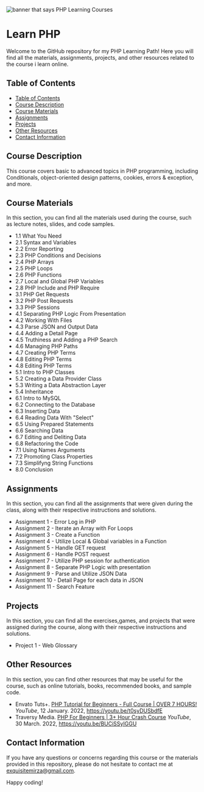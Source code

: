 <img src="https://raw.githubusercontent.com/MirzaHilmi/Learn-PHP/master/docs/header-image.png" alt="banner that says PHP Learning Courses">

# Learn PHP

Welcome to the GitHub repository for my PHP Learning Path! Here you will find all the materials, assignments, projects, and other resources related to the course i learn online.

## Table of Contents

- [Table of Contents](#table-of-contents)
- [Course Description](#course-description)
- [Course Materials](#course-materials)
- [Assignments](#assignments)
- [Projects](#projects)
- [Other Resources](#other-resources)
- [Contact Information](#contact-information)

## Course Description

This course covers basic to advanced topics in PHP programming, including Conditionals, object-oriented design patterns, cookies, errors & exception, and more.

## Course Materials 

In this section, you can find all the materials used during the course, such as lecture notes, slides, and code samples.

* 1.1 What You Need
* 2.1 Syntax and Variables
* 2.2 Error Reporting
* 2.3 PHP Conditions and Decisions
* 2.4 PHP Arrays
* 2.5 PHP Loops
* 2.6 PHP Functions
* 2.7 Local and Global PHP Variables
* 2.8 PHP Include and PHP Require
* 3.1 PHP Get Requests
* 3.2 PHP Post Requests
* 3.3 PHP Sessions
* 4.1 Separating PHP Logic From Presentation
* 4.2 Working With Files
* 4.3 Parse JSON and Output Data
* 4.4 Adding a Detail Page
* 4.5 Truthiness and Adding a PHP Search
* 4.6 Managing PHP Paths
* 4.7 Creating PHP Terms
* 4.8 Editing PHP Terms
* 4.8 Editing PHP Terms
* 5.1 Intro to PHP Classes
* 5.2 Creating a Data Provider Class
* 5.3 Writing a Data Abstraction Layer
* 5.4 Inheritance
* 6.1 Intro to MySQL
* 6.2 Connecting to the Database
* 6.3 Inserting Data
* 6.4 Reading Data With "Select"
* 6.5 Using Prepared Statements
* 6.6 Searching Data
* 6.7 Editing and Deliting Data
* 6.8 Refactoring the Code
* 7.1 Using Names Arguments
* 7.2 Promoting Class Properties
* 7.3 Simplifyng String Functions
* 8.0 Conclusion

## Assignments

In this section, you can find all the assignments that were given during the class, along with their respective instructions and solutions.

* Assignment 1 - Error Log in PHP
* Assignment 2 - Iterate an Array with For Loops
* Assignment 3 - Create a Function
* Assignment 4 - Utilize Local & Global variables in a Function
* Assignment 5 - Handle GET request
* Assignment 6 - Handle POST request
* Assignment 7 - Utilize PHP session for authentication
* Assignment 8 - Separate PHP Logic with presentation
* Assignment 9 - Parse and Utilize JSON Data
* Assignment 10 - Detail Page for each data in JSON
* Assignment 11 - Search Feature 

## Projects

In this section, you can find all the exercises,games, and projects that were assigned during the course, along with their respective instructions and solutions.

* Project 1 - Web Glossary

## Other Resources

In this section, you can find other resources that may be useful for the course, such as online tutorials, books, recommended books, and sample code.

* Envato Tuts+. [PHP Tutorial for Beginners - Full Course | OVER 7 HOURS!][yt-link-1] *YouTube*, 12 January. 2022, https://youtu.be/t0syDUSbdfE
* Traversy Media. [PHP For Beginners | 3+ Hour Crash Course][yt-link-2] *YouTube*, 30 March. 2022, https://youtu.be/BUCiSSyIGGU

## Contact Information

If you have any questions or concerns regarding this course or the materials provided in this repository, please do not hesitate to contact me at [exquisitemirza@gmail.com][email-me].

Happy coding!

[email-me]: mailto:exquisitemirza@gmail.com
[yt-link-1]: https://youtu.be/t0syDUSbdfE
[yt-link-2]: https://youtu.be/BUCiSSyIGGU
